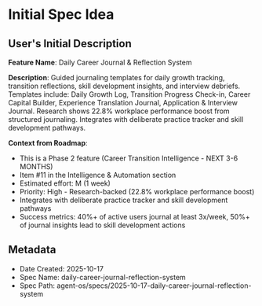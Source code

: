 # Initial Spec Idea

## User's Initial Description
**Feature Name**: Daily Career Journal & Reflection System

**Description**: Guided journaling templates for daily growth tracking, transition reflections, skill development insights, and interview debriefs. Templates include: Daily Growth Log, Transition Progress Check-in, Career Capital Builder, Experience Translation Journal, Application & Interview Journal. Research shows 22.8% workplace performance boost from structured journaling. Integrates with deliberate practice tracker and skill development pathways.

**Context from Roadmap**:
- This is a Phase 2 feature (Career Transition Intelligence - NEXT 3-6 MONTHS)
- Item #11 in the Intelligence & Automation section
- Estimated effort: M (1 week)
- Priority: High - Research-backed (22.8% workplace performance boost)
- Integrates with deliberate practice tracker and skill development pathways
- Success metrics: 40%+ of active users journal at least 3x/week, 50%+ of journal insights lead to skill development actions

## Metadata
- Date Created: 2025-10-17
- Spec Name: daily-career-journal-reflection-system
- Spec Path: agent-os/specs/2025-10-17-daily-career-journal-reflection-system
